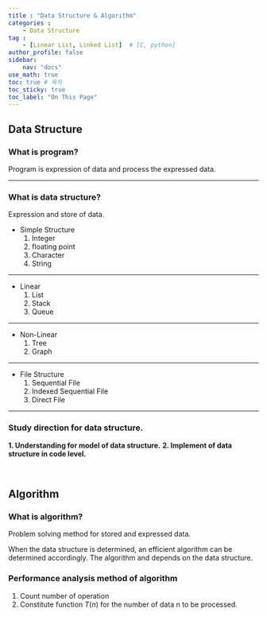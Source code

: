 ```yaml
---
title : "Data Structure & Algorithm"
categories : 
    - Data Structure
tag :
    - [Linear List, Linked List]  # [C, python]
author_profile: false
sidebar:
    nav: "docs"
use_math: true
toc: true # 목차
toc_sticky: true
toc_label: "On This Page"
---
```


## Data Structure

### What is program?
Program is expression of data and process the expressed data.

---

### What is data structure?
Expression and store of data.

* Simple Structure
    1. Integer
    2. floating point
    3. Character
    4. String

---

* Linear
    1. List
    2. Stack
    3. Queue

---

* Non-Linear
    1. Tree
    2. Graph

---

* File Structure
    1. Sequential File
    2. Indexed Sequential File
    3. Direct File

---

### Study direction for data structure.
**1. Understanding for model of data structure.**
**2. Implement of data structure in code level.**

<br/>

## Algorithm

### What is algorithm?
Problem solving method for stored and expressed data.

When the data structure is determined, an efficient algorithm can be determined accordingly. The algorithm and depends on the data structure.

### Performance analysis method of algorithm

1. Count number of operation
2. Constitute function $T(n)$ for the number of data n to be processed.
